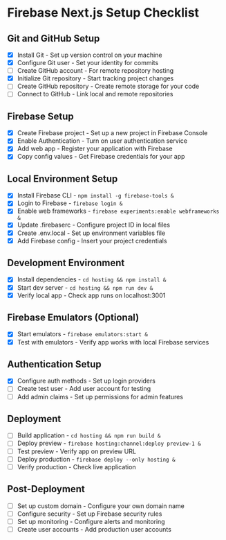 # Firebase Next.js Setup Checklist

## Git and GitHub Setup
- [x] Install Git - Set up version control on your machine
- [x] Configure Git user - Set your identity for commits
- [ ] Create GitHub account - For remote repository hosting
- [x] Initialize Git repository - Start tracking project changes
- [ ] Create GitHub repository - Create remote storage for your code
- [ ] Connect to GitHub - Link local and remote repositories

## Firebase Setup
- [x] Create Firebase project - Set up a new project in Firebase Console
- [x] Enable Authentication - Turn on user authentication service
- [x] Add web app - Register your application with Firebase
- [x] Copy config values - Get Firebase credentials for your app

## Local Environment Setup
- [x] Install Firebase CLI - `npm install -g firebase-tools &`
- [x] Login to Firebase - `firebase login &`
- [x] Enable web frameworks - `firebase experiments:enable webframeworks &`
- [x] Update .firebaserc - Configure project ID in local files
- [x] Create .env.local - Set up environment variables file
- [x] Add Firebase config - Insert your project credentials

## Development Environment
- [x] Install dependencies - `cd hosting && npm install &`
- [x] Start dev server - `cd hosting && npm run dev &`
- [x] Verify local app - Check app runs on localhost:3001

## Firebase Emulators (Optional)
- [x] Start emulators - `firebase emulators:start &`
- [x] Test with emulators - Verify app works with local Firebase services

## Authentication Setup
- [x] Configure auth methods - Set up login providers
- [ ] Create test user - Add user account for testing
- [ ] Add admin claims - Set up permissions for admin features

## Deployment
- [ ] Build application - `cd hosting && npm run build &`
- [ ] Deploy preview - `firebase hosting:channel:deploy preview-1 &`
- [ ] Test preview - Verify app on preview URL
- [ ] Deploy production - `firebase deploy --only hosting &`
- [ ] Verify production - Check live application

## Post-Deployment
- [ ] Set up custom domain - Configure your own domain name
- [ ] Configure security - Set up Firebase security rules
- [ ] Set up monitoring - Configure alerts and monitoring
- [ ] Create user accounts - Add production user accounts
